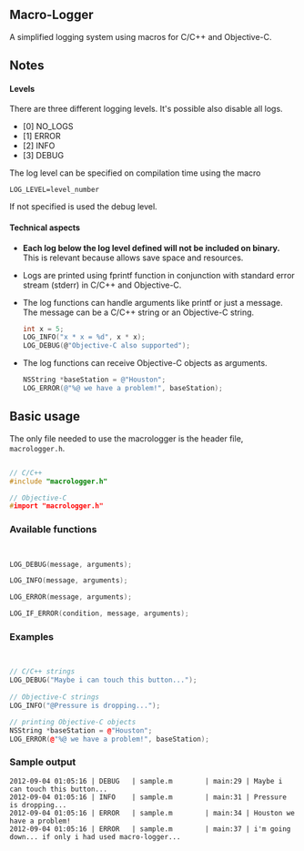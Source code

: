 ## Macro-Logger

A simplified logging system using macros for C/C++ and Objective-C.

## Notes

#### Levels

There are three different logging levels. It's possible also disable all logs.

  - [0] NO_LOGS
  - [1] ERROR
  - [2] INFO
  - [3] DEBUG

The log level can be specified on compilation time using the macro 

```
LOG_LEVEL=level_number
```

If not specified is used the debug level.

#### Technical aspects

  * **Each log below the log level defined will not be included on binary.** This is relevant because allows save space and resources.
  * Logs are printed using fprintf function in conjunction with standard error stream (stderr) in C/C++ and Objective-C.
  * The log functions can handle arguments like printf or just a message. The message can be a C/C++ string or an Objective-C string.

	```C
	int x = 5;
	LOG_INFO("x * x = %d", x * x);
	LOG_DEBUG(@"Objective-C also supported");
	```
  * The log functions can receive Objective-C objects as arguments.

	```Objective-C
	NSString *baseStation = @"Houston";
	LOG_ERROR(@"%@ we have a problem!", baseStation);
	```

## Basic usage

The only file needed to use the macrologger is the header file, `macrologger.h`.

```C++

// C/C++
#include "macrologger.h"

// Objective-C
#import "macrologger.h"
```

### Available functions

```C++


LOG_DEBUG(message, arguments);

LOG_INFO(message, arguments);

LOG_ERROR(message, arguments);

LOG_IF_ERROR(condition, message, arguments);

```

### Examples

```C++


// C/C++ strings
LOG_DEBUG("Maybe i can touch this button...");
    
// Objective-C strings
LOG_INFO("@Pressure is dropping...");

// printing Objective-C objects    
NSString *baseStation = @"Houston";
LOG_ERROR(@"%@ we have a problem!", baseStation);

```

### Sample output

```
2012-09-04 01:05:16 | DEBUG   | sample.m        | main:29 | Maybe i can touch this button...
2012-09-04 01:05:16 | INFO    | sample.m        | main:31 | Pressure is dropping...
2012-09-04 01:05:16 | ERROR   | sample.m        | main:34 | Houston we have a problem!
2012-09-04 01:05:16 | ERROR   | sample.m        | main:37 | i'm going down... if only i had used macro-logger...
```